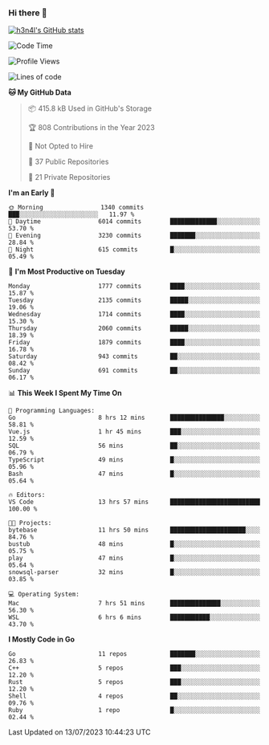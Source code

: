 ### Hi there 👋

[![h3n4l's GitHub stats](https://github-readme-stats.vercel.app/api?username=h3n4l&count_private=true&show_icons=true&theme=radical)](https://github.com/h3n4l/github-readme-stats)

<!--START_SECTION:waka-->
![Code Time](http://img.shields.io/badge/Code%20Time-1%2C405%20hrs%2045%20mins-blue)

![Profile Views](http://img.shields.io/badge/Profile%20Views-0-blue)

![Lines of code](https://img.shields.io/badge/From%20Hello%20World%20I%27ve%20Written-2.5%20million%20lines%20of%20code-blue)

**🐱 My GitHub Data** 

> 📦 415.8 kB Used in GitHub's Storage 
 > 
> 🏆 808 Contributions in the Year 2023
 > 
> 🚫 Not Opted to Hire
 > 
> 📜 37 Public Repositories 
 > 
> 🔑 21 Private Repositories 
 > 
**I'm an Early 🐤** 

```text
🌞 Morning                1340 commits        ███░░░░░░░░░░░░░░░░░░░░░░   11.97 % 
🌆 Daytime                6014 commits        █████████████░░░░░░░░░░░░   53.70 % 
🌃 Evening                3230 commits        ███████░░░░░░░░░░░░░░░░░░   28.84 % 
🌙 Night                  615 commits         █░░░░░░░░░░░░░░░░░░░░░░░░   05.49 % 
```
📅 **I'm Most Productive on Tuesday** 

```text
Monday                   1777 commits        ████░░░░░░░░░░░░░░░░░░░░░   15.87 % 
Tuesday                  2135 commits        █████░░░░░░░░░░░░░░░░░░░░   19.06 % 
Wednesday                1714 commits        ████░░░░░░░░░░░░░░░░░░░░░   15.30 % 
Thursday                 2060 commits        █████░░░░░░░░░░░░░░░░░░░░   18.39 % 
Friday                   1879 commits        ████░░░░░░░░░░░░░░░░░░░░░   16.78 % 
Saturday                 943 commits         ██░░░░░░░░░░░░░░░░░░░░░░░   08.42 % 
Sunday                   691 commits         ██░░░░░░░░░░░░░░░░░░░░░░░   06.17 % 
```


📊 **This Week I Spent My Time On** 

```text
💬 Programming Languages: 
Go                       8 hrs 12 mins       ███████████████░░░░░░░░░░   58.81 % 
Vue.js                   1 hr 45 mins        ███░░░░░░░░░░░░░░░░░░░░░░   12.59 % 
SQL                      56 mins             ██░░░░░░░░░░░░░░░░░░░░░░░   06.79 % 
TypeScript               49 mins             █░░░░░░░░░░░░░░░░░░░░░░░░   05.96 % 
Bash                     47 mins             █░░░░░░░░░░░░░░░░░░░░░░░░   05.64 % 

🔥 Editors: 
VS Code                  13 hrs 57 mins      █████████████████████████   100.00 % 

🐱‍💻 Projects: 
bytebase                 11 hrs 50 mins      █████████████████████░░░░   84.76 % 
bustub                   48 mins             █░░░░░░░░░░░░░░░░░░░░░░░░   05.75 % 
play                     47 mins             █░░░░░░░░░░░░░░░░░░░░░░░░   05.64 % 
snowsql-parser           32 mins             █░░░░░░░░░░░░░░░░░░░░░░░░   03.85 % 

💻 Operating System: 
Mac                      7 hrs 51 mins       ██████████████░░░░░░░░░░░   56.30 % 
WSL                      6 hrs 6 mins        ███████████░░░░░░░░░░░░░░   43.70 % 
```

**I Mostly Code in Go** 

```text
Go                       11 repos            ███████░░░░░░░░░░░░░░░░░░   26.83 % 
C++                      5 repos             ███░░░░░░░░░░░░░░░░░░░░░░   12.20 % 
Rust                     5 repos             ███░░░░░░░░░░░░░░░░░░░░░░   12.20 % 
Shell                    4 repos             ██░░░░░░░░░░░░░░░░░░░░░░░   09.76 % 
Ruby                     1 repo              █░░░░░░░░░░░░░░░░░░░░░░░░   02.44 % 
```




 Last Updated on 13/07/2023 10:44:23 UTC
<!--END_SECTION:waka-->

